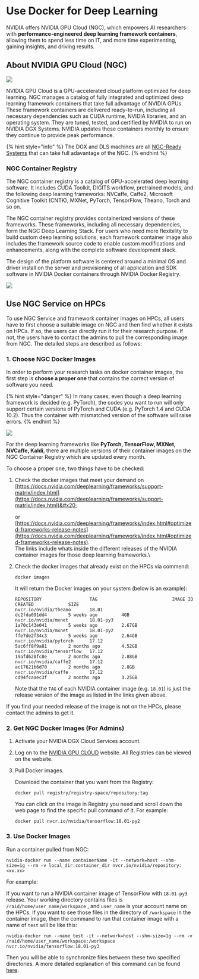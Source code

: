 # Use Docker for Deep Learning

NVIDIA offers NVIDIA GPU Cloud (NGC), which empowers AI researchers with **performance-engineered deep learning framework containers**, allowing them to spend less time on IT, and more time experimenting, gaining insights, and driving results.

## About NVIDIA GPU Cloud (NGC)

![](https://dgx-wiki.readthedocs.io/en/latest/\_images/nvidia-cloud.png)

NVIDIA GPU Cloud is a GPU-accelerated cloud platform optimized for deep learning. NGC manages a catalog of fully integrated and optimized deep learning framework containers that take full advantage of NVIDIA GPUs. These framework containers are delivered ready-to-run, including all necessary dependencies such as CUDA runtime, NVIDIA libraries, and an operating system. They are tuned, tested, and certified by NVIDIA to run on NVIDIA DGX Systems. NVIDIA updates these containers monthly to ensure they continue to provide peak performance.

{% hint style="info" %}
The DGX and DLS machines are all [NGC-Ready Systems](https://www.nvidia.com/content/dam/en-zz/Solutions/Data-Center/ngc/ngc-ready-systems-datasheet.pdf) that can take full adavantage of the NGC.
{% endhint %}

### NGC Container Registry

The NGC container registry is a catalog of GPU-accelerated deep learning software. It includes CUDA Toolkit, DIGITS workflow, pretrained models, and the following deep learning frameworks: NVCaffe, Caffe2, Microsoft Cognitive Toolkit (CNTK), MXNet, PyTorch, TensorFlow, Theano, Torch and so on.

The NGC container registry provides containerized versions of these frameworks. These frameworks, including all necessary dependencies, form the NGC Deep Learning Stack. For users who need more flexibility to build custom deep learning solutions, each framework container image also includes the framework source code to enable custom modifications and enhancements, along with the complete software development stack.

The design of the platform software is centered around a minimal OS and driver install on the server and provisioning of all application and SDK software in NVIDIA Docker containers through NVIDIA Docker Registry.

![](https://dgx-wiki.readthedocs.io/en/latest/\_images/nvidia-docker.png)

## Use NGC Service on HPCs

To use NGC Service and framework container images on HPCs, all users have to first choose a suitable image on NGC and then find whether it exists on HPCs. If so, the users can directly run it for their research purpose. If not, the users have to contact the admins to pull the corresponding image from NGC. The detailed steps are described as follows:

### 1. Choose NGC Docker Images

In order to perform your research tasks on docker container images, the first step is **choose a proper one** that contains the correct version of software you need.

{% hint style="danger" %}
In many cases, even though a deep learning framework is decided (e.g. PyTorch), the codes you want to run will only support certain versions of PyTorch and CUDA (e.g. PyTorch 1.4 and CUDA 10.2). Thus the container with mismatched version of the software will raise errors.&#x20;
{% endhint %}

![](../../.gitbook/assets/logo2.png)

For the deep learning frameworks like **PyTorch, TensorFlow, MXNet, NVCaffe, Kaldi**, there are multiple versions of their container images on the NGC Container Registry which are updated every month.

To choose a proper one, two things have to be checked:

1.  Check the docker images that meet your demand on [https://docs.nvidia.com/deeplearning/frameworks/support-matrix/index.html](https://docs.nvidia.com/deeplearning/frameworks/support-matrix/index.html)&#x20;

    or\
    [https://docs.nvidia.com/deeplearning/frameworks/index.html#optimized-frameworks-release-notes](https://docs.nvidia.com/deeplearning/frameworks/index.html#optimized-frameworks-release-notes). \
    The links include whats inside the different releases of the NVIDIA container images for those deep learning frameworks.\

2.  Check the docker images that already exist on the HPCs via commend:

    ```
    docker images
    ```

    It will return the Docker images on your system (below is an example):

    ```
    REPOSITORY                  TAG                            IMAGE ID            CREATED             SIZE
    nvcr.io/nvidia/theano       18.01                          dc2fda091dd4        5 weeks ago         4GB
    nvcr.io/nvidia/mxnet        18.01-py3                      1a70c143e041        5 weeks ago         2.67GB
    nvcr.io/nvidia/mxnet        18.01-py2                      ffe7de2f34c3        5 weeks ago         2.64GB
    nvcr.io/nvidia/pytorch      17.12                          5ac6ff8f9a81        2 months ago        4.52GB
    nvcr.io/nvidia/tensorflow   17.12                          19afd620fc8e        2 months ago        2.88GB
    nvcr.io/nvidia/caffe2       17.12                          ac17621b6d70        2 months ago        2.8GB
    nvcr.io/nvidia/caffe        17.12                          cd94fcaaec3f        2 months ago        3.25GB
    ```

    Note that the `TAG` of each NVIDIA container image (e.g. `18.01`) is just the release version of the image as listed in the links given above.

If you find your needed release of the image is not on the HPCs, please contact the admins to get it.

### 2. Get NGC Docker Images (For Admins)

1. Activate your NVIDIA DGX Cloud Services account.
2. Log on to the [NVIDIA GPU CLOUD](https://ngc.nvidia.com/signin) website. All Registries can be viewed on the website.
3.  Pull Docker images.

    Download the container that you want from the Registry:

    ```
    docker pull registry/registry-space/repository:tag
    ```

    You can click on the image in Registry you need and scroll down the web page to find the specific pull command of it. For example:

    ```
    docker pull nvcr.io/nvidia/tensorflow:18.01-py2
    ```

### 3. Use Docker Images

Run a container pulled from NGC:

```
nvidia-docker run --name containerName -it --network=host --shm-size=1g --rm -v local_dir:container_dir nvcr.io/nvidia/repository:<xx.xx>
```

For example:&#x20;

If you want to run a NVIDIA container image of TensorFlow with `18.01-py3` release. Your working directory contains files is `/raid/home/user_name/workspace` , and `user_name` is your account name on the HPCs. If you want to see those files in the directory of `/workspace` in the container image, then the command to run that container image with a name of `test` will be like this:

```
nvidia-docker run --name test -it --network=host --shm-size=1g --rm -v /raid/home/user_name/workspace:/workspace nvcr.io/nvidia/tensorflow:18.01-py3
```

Then you will be able to synchronize files between these two specified directories. A more detailed explanation of this command can be found [here](http://docs.nvidia.com/ngc/ngc-user-guide/index.html#keyconcepts).
